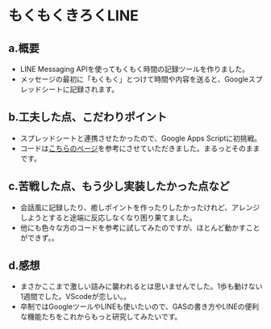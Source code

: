 # もくもくきろくLINE

## a.概要
- LINE Messaging APIを使ってもくもく時間の記録ツールを作りました。
- メッセージの最初に「もくもく」とつけて時間や内容を送ると、Googleスプレッドシートに記録されます。
    
## b.工夫した点、こだわりポイント
- スプレッドシートと連携させたかったので、Google Apps Scriptに初挑戦。
- コードは<a href="https://chusotsu-program.com/line-gas/">こちらのページ</a>を参考にさせていただきました。まるっとそのままです。

## c.苦戦した点、もう少し実装したかった点など
- 会話風に記録したり、癒しポイントを作ったりしたかったけれど、アレンジしようとすると途端に反応しなくなり困り果てました。
- 他にも色々な方のコードを参考に試してみたのですが、ほとんど動かすことができず。。

## d.感想
- まさかここまで激しい詰みに襲われるとは思いませんでした。1歩も動けない1週間でした。VScodeが恋しい。。
- 卒制ではGoogleツールやLINEも使いたいので、GASの書き方やLINEの便利な機能たちをこれからもっと研究してみたいです。
